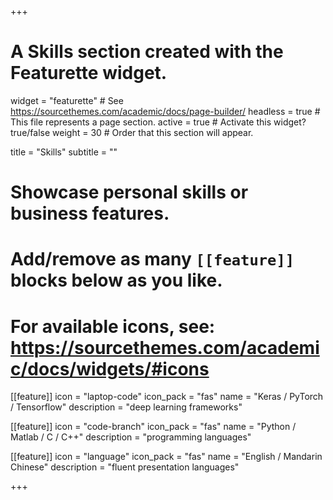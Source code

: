 +++
# A Skills section created with the Featurette widget.
widget = "featurette"  # See https://sourcethemes.com/academic/docs/page-builder/
headless = true  # This file represents a page section.
active = true  # Activate this widget? true/false
weight = 30  # Order that this section will appear.

title = "Skills"
subtitle = ""

# Showcase personal skills or business features.
# 
# Add/remove as many `[[feature]]` blocks below as you like.
# 
# For available icons, see: https://sourcethemes.com/academic/docs/widgets/#icons

[[feature]]
  icon = "laptop-code"
  icon_pack = "fas"
  name = "Keras / PyTorch / Tensorflow"
  description = "deep learning frameworks"
  
[[feature]]
  icon = "code-branch"
  icon_pack = "fas"
  name = "Python / Matlab / C / C++"
  description = "programming languages"  
  
[[feature]]
  icon = "language"
  icon_pack = "fas"
  name = "English / Mandarin Chinese"
  description = "fluent presentation languages"

+++
